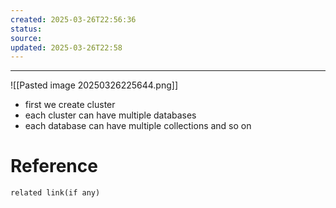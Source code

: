 ```yaml
---
created: 2025-03-26T22:56:36
status: 
source: 
updated: 2025-03-26T22:58
---
```

---

![[Pasted image 20250326225644.png]]

- first we create cluster
- each cluster can have multiple databases
- each database can have multiple collections and so on

# Reference
`related link(if any)`


